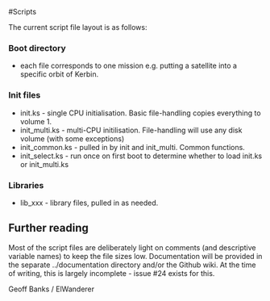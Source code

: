 #Scripts

The current script file layout is as follows:

### Boot directory
* each file corresponds to one mission e.g. putting a satellite into a specific orbit of Kerbin.

### Init files
* init.ks - single CPU initialisation. Basic file-handling copies everything to volume 1.
* init\_multi.ks - multi-CPU initilisation. File-handling will use any disk volume (with some exceptions)
* init\_common.ks - pulled in by init and init\_multi. Common functions.
* init\_select.ks - run once on first boot to determine whether to load init.ks or init\_multi.ks

### Libraries
* lib_xxx - library files, pulled in as needed.

## Further reading
Most of the script files are deliberately light on comments (and descriptive variable names) to keep the file sizes low. Documentation will be provided in the separate ../documentation directory and/or the Github wiki. At the time of writing, this is largely incomplete - issue #24 exists for this.

Geoff Banks / ElWanderer
